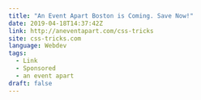 ```yaml
---
title: "An Event Apart Boston is Coming. Save Now!"
date: 2019-04-18T14:37:42Z
link: http://aneventapart.com/css-tricks
site: css-tricks.com
language: Webdev
tags:
  - Link
  - Sponsored
  - an event apart
draft: false
---
```

